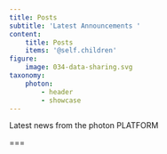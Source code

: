 ```yaml
---
title: Posts
subtitle: 'Latest Announcements '
content:
    title: Posts
    items: '@self.children'
figure:
    image: 034-data-sharing.svg
taxonomy:
    photon:
        - header
        - showcase
---
```


Latest news from the photon PLATFORM

===
